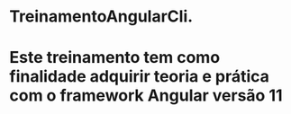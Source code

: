 # TreinamentoAngularCli.

# Este treinamento tem como finalidade adquirir teoria e prática com o framework Angular versão 11
